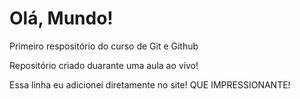 # Olá, Mundo!
 Primeiro respositório do curso de Git e Github

 Repositório criado duarante uma aula ao vivo!

Essa linha eu adicionei diretamente no site! QUE IMPRESSIONANTE!
